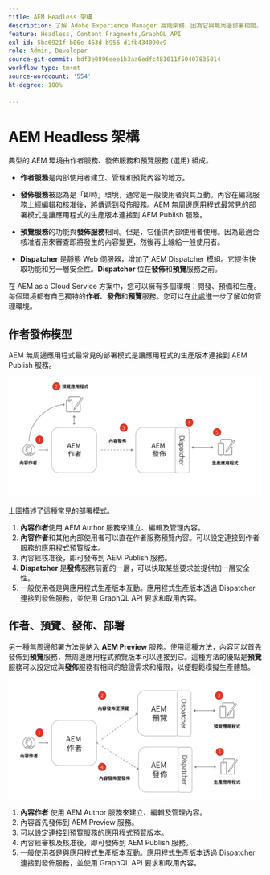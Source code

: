 ```yaml
---
title: AEM Headless 架構
description: 了解 Adobe Experience Manager 高階架構，因為它與無周邊部署相關。了解 AEM 作者、預覽和發佈服務的角色，以及無周邊應用程式的建議部署模式。
feature: Headless, Content Fragments,GraphQL API
exl-id: 5ba6921f-b06e-463d-b956-d1fb434090c9
role: Admin, Developer
source-git-commit: bdf3e0896eee1b3aa6edfc481011f50407835014
workflow-type: tm+mt
source-wordcount: '554'
ht-degree: 100%

---
```


# AEM Headless 架構

典型的 AEM 環境由作者服務、發佈服務和預覽服務 (選用) 組成。

* **作者服務**&#x200B;是內部使用者建立、管理和預覽內容的地方。

* **發佈服務**&#x200B;被認為是「即時」環境，通常是一般使用者與其互動。內容在編寫服務上經編輯和核准後，將傳遞到發佈服務。AEM 無周邊應用程式最常見的部署模式是讓應用程式的生產版本連接到 AEM Publish 服務。

* **預覽服務**&#x200B;的功能與&#x200B;**發佈服務**&#x200B;相同。但是，它僅供內部使用者使用。因為最適合核准者用來審查即將發生的內容變更，然後再上線給一般使用者。

* **Dispatcher** 是靜態 Web 伺服器，增加了 AEM Dispatcher 模組。它提供快取功能和另一層安全性。**Dispatcher** 位在&#x200B;**發佈**&#x200B;和&#x200B;**預覽**&#x200B;服務之前。

在 AEM as a Cloud Service 方案中，您可以擁有多個環境：開發、預備和生產。每個環境都有自己獨特的&#x200B;**作者**、**發佈**&#x200B;和&#x200B;**預覽**&#x200B;服務。您可以在[此處](/help/implementing/cloud-manager/manage-environments.md)進一步了解如何管理環境。

## 作者發佈模型

AEM 無周邊應用程式最常見的部署模式是讓應用程式的生產版本連接到 AEM Publish 服務。

![作者發佈架構](assets/autho-publish-architecture-diagram.png)

上圖描述了這種常見的部署模式。

1. **內容作者**&#x200B;使用 AEM Author 服務來建立、編輯及管理內容。
1. **內容作者**&#x200B;和其他內部使用者可以直在作者服務預覽內容。可以設定連接到作者服務的應用程式預覽版本。
1. 內容經核准後，即可發佈到 AEM Publish 服務。
1. **Dispatcher** 是&#x200B;**發佈**&#x200B;服務前面的一層，可以快取某些要求並提供加一層安全性。
1. 一般使用者是與應用程式生產版本互動。應用程式生產版本透過 Dispatcher 連接到發佈服務，並使用 GraphQL API 要求和取用內容。

## 作者、預覽、發佈、部署

另一種無周邊部署方法是納入 **AEM Preview** 服務。使用這種方法，內容可以首先發佈到&#x200B;**預覽**&#x200B;服務，無周邊應用程式預覽版本可以連接到它。這種方法的優點是&#x200B;**預覽**&#x200B;服務可以設定成與&#x200B;**發佈**&#x200B;服務有相同的驗證需求和權限，以便輕鬆模擬生產體驗。

![作者、預覽和發佈架構](assets/author-preview-publish-architecture-diagram.png)

1. **內容作者** 使用 AEM Author 服務來建立、編輯及管理內容。
1. 內容首先發佈到 AEM Preview 服務。
1. 可以設定連接到預覽服務的應用程式預覽版本。
1. 內容經審核及核准後，即可發佈到 AEM Publish 服務。
1. 一般使用者是與應用程式生產版本互動。應用程式生產版本透過 Dispatcher 連接到發佈服務，並使用 GraphQL API 要求和取用內容。
